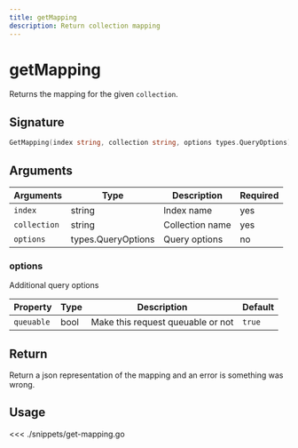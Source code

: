 ```yaml
---
title: getMapping
description: Return collection mapping
---
```


# getMapping

Returns the mapping for the given `collection`.

## Signature

```go
GetMapping(index string, collection string, options types.QueryOptions) (json.RawMessage, error)
```

## Arguments

| Arguments    | Type               | Description     | Required |
| ------------ | ------------------ | --------------- | -------- |
| `index`      | string             | Index name      | yes      |
| `collection` | string             | Collection name | yes      |
| `options`    | types.QueryOptions | Query options   | no       |

### **options**

Additional query options

| Property   | Type | Description                       | Default |
| ---------- | ---- | --------------------------------- | ------- |
| `queuable` | bool | Make this request queuable or not | `true`  |

## Return

Return a json representation of the mapping and an error is something was wrong.

## Usage

<<< ./snippets/get-mapping.go
